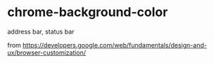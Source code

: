 # chrome-background-color
address bar, status bar

from https://developers.google.com/web/fundamentals/design-and-ux/browser-customization/
